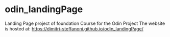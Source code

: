 # odin_landingPage
Landing Page project of foundation Course for the Odin Project
The website is hosted at: https://dimitri-steffanoni.github.io/odin_landingPage/
